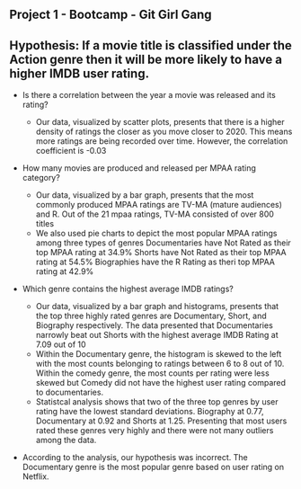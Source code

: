 ## Project 1 - Bootcamp - Git Girl Gang
## Hypothesis: If a movie title is classified under the Action genre then it will be more likely to have a higher IMDB user rating.

* Is there a correlation between the year a movie was released and its rating? 
    * Our data, visualized by scatter plots, presents that there is  a higher density of ratings the closer as you    move closer to 2020. This means more ratings are being recorded          over time. However, the correlation coefficient is -0.03
* How many movies are produced and released per MPAA rating category?
   * Our data, visualized by a bar graph, presents that the most commonly produced MPAA ratings are TV-MA (mature audiences) and R. Out of the 21 mpaa ratings, TV-MA consisted of        over 800 titles
   * We also used pie charts to depict the most popular MPAA ratings among three types of genres
        Documentaries have Not Rated as their top MPAA rating at 34.9%
        Shorts have Not Rated as their top MPAA rating at 54.5% 
        Biographies have the R Rating as theri top MPAA rating at 42.9%
* Which genre contains the highest average IMDB ratings? 
    * Our data, visualized by a bar graph and histograms, presents that the top three highly rated genres are Documentary, Short, and Biography respectively. The data presented that         Documentaries narrowly beat out Shorts with the highest average IMDB Rating at 7.09 out of 10 
    * Within the Documentary genre, the histogram is             skewed to the left with the most counts belonging to ratings between 6 to 8 out of 10. Within the comedy genre, the most counts per rating were less skewed but Comedy did          not have the highest user rating compared to documentaries.
    * Statistcal analysis shows that two of the three  top genres by user rating have the lowest standard deviations. Biography at 0.77, Documentary at 0.92 and Shorts at 1.25.         Presenting that most users rated these genres very highly and there were not many outliers among the data. 

* According to the analysis, our hypothesis was incorrect. The Documentary genre is the most popular genre based on user rating on Netflix.
